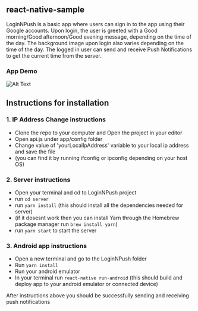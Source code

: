 ## react-native-sample
LoginNPush is a basic app where users can sign in to the app using their Google accounts. 
Upon login, the user is greeted with a Good morning/Good afternoon/Good evening message, depending on the time of the day.
The background image upon login also varies depending on the time of the day.
The logged in user can send and receive Push Notifications to get the current time from the server. 

### App Demo

![Alt Text](https://github.com/goyalr/react-native-sample/blob/master/DemoGIF/AppDemo.gif)

## Instructions for installation
### 1. IP Address Change instructions
- Clone the repo to your computer and Open the project in your editor
- Open api.js under app/config folder
- Change value of 'yourLocalIpAddress' variable to your local ip address and save the file
- (you can find it by running ifconfig or ipconfig depending on your host OS)

### 2. Server instructions
 - Open your terminal and cd to LoginNPush project
 - run `cd server`
 - run `yarn install` (this should install all the dependencies needed for server)
 - (if it dosesnt work then you can install Yarn through the Homebrew package manager
    run `brew install yarn`)
 - run `yarn start` to start the server


### 3. Android app instructions
  -  Open a new terminal and go to the LoginNPush folder
  -  Run `yarn install`
  -  Run your android emulator
  -  In your terminal run `react-native run-android` (this should build and deploy app to your android emulator or connected device)

After instructions above you should be successfully sending and receiving push notifications

